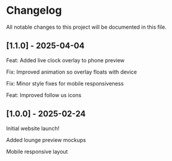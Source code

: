 # Changelog

All notable changes to this project will be documented in this file.

## [1.1.0] - 2025-04-04

Feat: Added live clock overlay to phone preview

Fix: Improved animation so overlay floats with device

Fix: Minor style fixes for mobile responsiveness

Feat: Improved follow us icons

## [1.0.0] - 2025-02-24

Initial website launch!

Added lounge preview mockups 

Mobile responsive layout